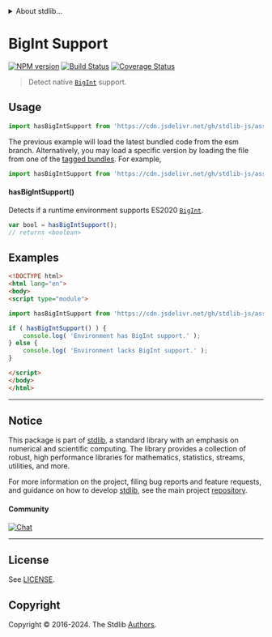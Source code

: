 <!--

@license Apache-2.0

Copyright (c) 2021 The Stdlib Authors.

Licensed under the Apache License, Version 2.0 (the "License");
you may not use this file except in compliance with the License.
You may obtain a copy of the License at

   http://www.apache.org/licenses/LICENSE-2.0

Unless required by applicable law or agreed to in writing, software
distributed under the License is distributed on an "AS IS" BASIS,
WITHOUT WARRANTIES OR CONDITIONS OF ANY KIND, either express or implied.
See the License for the specific language governing permissions and
limitations under the License.

-->


<details>
  <summary>
    About stdlib...
  </summary>
  <p>We believe in a future in which the web is a preferred environment for numerical computation. To help realize this future, we've built stdlib. stdlib is a standard library, with an emphasis on numerical and scientific computation, written in JavaScript (and C) for execution in browsers and in Node.js.</p>
  <p>The library is fully decomposable, being architected in such a way that you can swap out and mix and match APIs and functionality to cater to your exact preferences and use cases.</p>
  <p>When you use stdlib, you can be absolutely certain that you are using the most thorough, rigorous, well-written, studied, documented, tested, measured, and high-quality code out there.</p>
  <p>To join us in bringing numerical computing to the web, get started by checking us out on <a href="https://github.com/stdlib-js/stdlib">GitHub</a>, and please consider <a href="https://opencollective.com/stdlib">financially supporting stdlib</a>. We greatly appreciate your continued support!</p>
</details>

# BigInt Support

[![NPM version][npm-image]][npm-url] [![Build Status][test-image]][test-url] [![Coverage Status][coverage-image]][coverage-url] <!-- [![dependencies][dependencies-image]][dependencies-url] -->

> Detect native [`BigInt`][mdn-bigint] support.



<section class="usage">

## Usage

```javascript
import hasBigIntSupport from 'https://cdn.jsdelivr.net/gh/stdlib-js/assert-has-bigint-support@esm/index.mjs';
```
The previous example will load the latest bundled code from the esm branch. Alternatively, you may load a specific version by loading the file from one of the [tagged bundles](https://github.com/stdlib-js/assert-has-bigint-support/tags). For example,

```javascript
import hasBigIntSupport from 'https://cdn.jsdelivr.net/gh/stdlib-js/assert-has-bigint-support@v0.2.2-esm/index.mjs';
```

#### hasBigIntSupport()

Detects if a runtime environment supports ES2020 [`BigInt`][mdn-bigint].

```javascript
var bool = hasBigIntSupport();
// returns <boolean>
```

</section>

<!-- /.usage -->

<section class="examples">

## Examples

<!-- eslint no-undef: "error" -->

```html
<!DOCTYPE html>
<html lang="en">
<body>
<script type="module">

import hasBigIntSupport from 'https://cdn.jsdelivr.net/gh/stdlib-js/assert-has-bigint-support@esm/index.mjs';

if ( hasBigIntSupport() ) {
    console.log( 'Environment has BigInt support.' );
} else {
    console.log( 'Environment lacks BigInt support.' );
}

</script>
</body>
</html>
```

</section>

<!-- /.examples -->



<!-- Section for related `stdlib` packages. Do not manually edit this section, as it is automatically populated. -->

<section class="related">

</section>

<!-- /.related -->

<!-- Section for all links. Make sure to keep an empty line after the `section` element and another before the `/section` close. -->


<section class="main-repo" >

* * *

## Notice

This package is part of [stdlib][stdlib], a standard library with an emphasis on numerical and scientific computing. The library provides a collection of robust, high performance libraries for mathematics, statistics, streams, utilities, and more.

For more information on the project, filing bug reports and feature requests, and guidance on how to develop [stdlib][stdlib], see the main project [repository][stdlib].

#### Community

[![Chat][chat-image]][chat-url]

---

## License

See [LICENSE][stdlib-license].


## Copyright

Copyright &copy; 2016-2024. The Stdlib [Authors][stdlib-authors].

</section>

<!-- /.stdlib -->

<!-- Section for all links. Make sure to keep an empty line after the `section` element and another before the `/section` close. -->

<section class="links">

[npm-image]: http://img.shields.io/npm/v/@stdlib/assert-has-bigint-support.svg
[npm-url]: https://npmjs.org/package/@stdlib/assert-has-bigint-support

[test-image]: https://github.com/stdlib-js/assert-has-bigint-support/actions/workflows/test.yml/badge.svg?branch=v0.2.2
[test-url]: https://github.com/stdlib-js/assert-has-bigint-support/actions/workflows/test.yml?query=branch:v0.2.2

[coverage-image]: https://img.shields.io/codecov/c/github/stdlib-js/assert-has-bigint-support/main.svg
[coverage-url]: https://codecov.io/github/stdlib-js/assert-has-bigint-support?branch=main

<!--

[dependencies-image]: https://img.shields.io/david/stdlib-js/assert-has-bigint-support.svg
[dependencies-url]: https://david-dm.org/stdlib-js/assert-has-bigint-support/main

-->

[chat-image]: https://img.shields.io/gitter/room/stdlib-js/stdlib.svg
[chat-url]: https://app.gitter.im/#/room/#stdlib-js_stdlib:gitter.im

[stdlib]: https://github.com/stdlib-js/stdlib

[stdlib-authors]: https://github.com/stdlib-js/stdlib/graphs/contributors

[cli-section]: https://github.com/stdlib-js/assert-has-bigint-support#cli
[cli-url]: https://github.com/stdlib-js/assert-has-bigint-support/tree/cli
[@stdlib/assert-has-bigint-support]: https://github.com/stdlib-js/assert-has-bigint-support/tree/main

[umd]: https://github.com/umdjs/umd
[es-module]: https://developer.mozilla.org/en-US/docs/Web/JavaScript/Guide/Modules

[deno-url]: https://github.com/stdlib-js/assert-has-bigint-support/tree/deno
[deno-readme]: https://github.com/stdlib-js/assert-has-bigint-support/blob/deno/README.md
[umd-url]: https://github.com/stdlib-js/assert-has-bigint-support/tree/umd
[umd-readme]: https://github.com/stdlib-js/assert-has-bigint-support/blob/umd/README.md
[esm-url]: https://github.com/stdlib-js/assert-has-bigint-support/tree/esm
[esm-readme]: https://github.com/stdlib-js/assert-has-bigint-support/blob/esm/README.md
[branches-url]: https://github.com/stdlib-js/assert-has-bigint-support/blob/main/branches.md

[stdlib-license]: https://raw.githubusercontent.com/stdlib-js/assert-has-bigint-support/main/LICENSE

[mdn-bigint]: https://developer.mozilla.org/en-US/docs/Web/JavaScript/Reference/Global_Objects/BigInt

</section>

<!-- /.links -->
